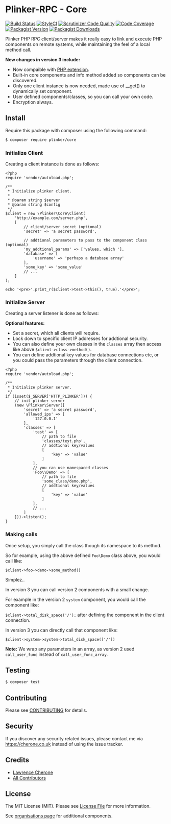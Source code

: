 **Plinker-RPC - Core**
=========

[![Build Status](https://travis-ci.org/plinker-rpc/core.svg?branch=master)](https://travis-ci.org/plinker-rpc/core)
[![StyleCI](https://styleci.io/repos/103975908/shield?branch=master)](https://styleci.io/repos/103975908)
[![Scrutinizer Code Quality](https://scrutinizer-ci.com/g/plinker-rpc/core/badges/quality-score.png?b=master)](https://scrutinizer-ci.com/g/plinker-rpc/core/?branch=master)
[![Code Coverage](https://scrutinizer-ci.com/g/plinker-rpc/core/badges/coverage.png?b=master)](https://scrutinizer-ci.com/g/plinker-rpc/core/code-structure/master/code-coverage)
[![Packagist Version](https://img.shields.io/packagist/v/plinker/core.svg?style=flat-square)](https://github.com/plinker-rpc/core/releases)
[![Packagist Downloads](https://img.shields.io/packagist/dt/plinker/core.svg?style=flat-square)](https://packagist.org/packages/plinker/core)

Plinker PHP RPC client/server makes it really easy to link and execute PHP components on remote systems, while maintaining the feel of a local method call.

**New changes in version 3 include:**

 - Now compaible with [PHP extension](https://github.com/plinker-rpc/php-ext).
 - Built-in core components and info method added so components can be discovered.
 - Only one client instance is now needed, made use of __get() to dynamically set component.
 - User defined components/classes, so you can call your own code.
 - Encryption always.


## Install

Require this package with composer using the following command:

``` bash
$ composer require plinker/core
```


### Initialize Client

Creating a client instance is done as follows:


    <?php
    require 'vendor/autoload.php';

    /**
     * Initialize plinker client.
     *
     * @param string $server
     * @param string $config
     */
    $client = new \Plinker\Core\Client(
        'http://example.com/server.php',
        [
            // client/server secret (optional)
            'secret' => 'a secret password',
            
            // addtional parameters to pass to the component class (optional)
            'my_addtional_params' => ['values, which '],
            'database' => [
                'username' => 'perhaps a database array'
            ],
            'some_key' => 'some_value'
            // ...
        ]
    );
    
    echo '<pre>'.print_r($client->test->this(), true).'</pre>';


### Initialize Server

Creating a server listener is done as follows:

**Optional features:**

 - Set a secret, which all clients will require. 
 - Lock down to specific client IP addresses for addtional security.
 - You can also define your own classes in the `classes` array then access like above `$client->class->method()`.
 - You can define addtional key values for database connections etc, or you could pass the parameters through the client connection.

<!-- after list code block fix -->

    <?php
    require 'vendor/autoload.php';

    /**
     * Initialize plinker server.
     */
    if (isset($_SERVER['HTTP_PLINKER'])) {
        // init plinker server
        (new \Plinker\Server([
            'secret' => 'a secret password',
            'allowed_ips' => [
                '127.0.0.1'
            ],
            'classes' => [
                'test' => [
                    // path to file
                    'classes/test.php',
                    // addtional key/values
                    [
                        'key' => 'value'
                    ]
                ],
                // you can use namespaced classes
                'Foo\\Demo' => [
                    // path to file
                    'some_class/demo.php',
                    // addtional key/values
                    [
                        'key' => 'value'
                    ]
                ],
                // ...
            ]
        ]))->listen();
    }
    
### Making calls

Once setup, you simply call the class though its namespace to its method.

So for example, using the above defined `Foo\Demo` class above, you would call like:

`$client->foo->demo->some_method()`

Simplez..

In version 3 you can call version 2 components with a small change.

For example in the version 2 `system` component, you would call the component like:

`$client->total_disk_space('/');` after defining the component in the client connection.

In version 3 you can directly call that component like:

`$client->system->system->total_disk_space(['/'])`

**Note:** We wrap any parameters in an array, as version 2 used `call_user_func` instead of `call_user_func_array`.

    
## Testing

``` bash
$ composer test
```

## Contributing

Please see [CONTRIBUTING](CONTRIBUTING) for details.

## Security

If you discover any security related issues, please contact me via https://cherone.co.uk instead of using the issue tracker.

## Credits

- [Lawrence Cherone](https://github.com/lcherone)
- [All Contributors](../../contributors)

## License

The MIT License (MIT). Please see [License File](LICENSE) for more information.

See [organisations page](https://github.com/plinker-rpc) for additional components.
